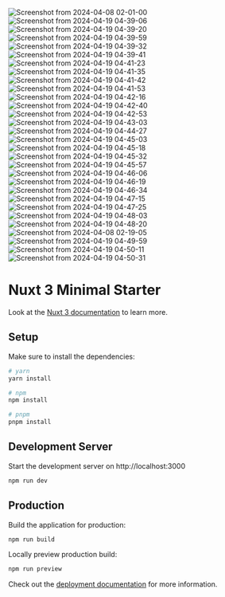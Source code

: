![Screenshot from 2024-04-08 02-01-00](https://github.com/Hodadisbirhan/Hibirlink/assets/82700855/b452042f-4868-4c0c-9c85-e3fa4fec8de5)
![Screenshot from 2024-04-19 04-39-06](https://github.com/Hodadisbirhan/Hibirlink/assets/82700855/60ba5198-37f7-4551-819b-1e792614cfd6)
![Screenshot from 2024-04-19 04-39-20](https://github.com/Hodadisbirhan/Hibirlink/assets/82700855/61168630-18c8-408c-85d6-a135d90385a5)
![Screenshot from 2024-04-19 04-39-59](https://github.com/Hodadisbirhan/Hibirlink/assets/82700855/92e5174d-677f-48db-97b7-b78e494436f2)
![Screenshot from 2024-04-19 04-39-32](https://github.com/Hodadisbirhan/Hibirlink/assets/82700855/906c35ef-de45-4a2c-9bfa-edf11b7458e4)
![Screenshot from 2024-04-19 04-39-41](https://github.com/Hodadisbirhan/Hibirlink/assets/82700855/2eb5bccb-5754-4cad-b9a3-0c12abe886f8)
![Screenshot from 2024-04-19 04-41-23](https://github.com/Hodadisbirhan/Hibirlink/assets/82700855/f41b5fb5-b31e-4418-8063-22c8092c4c6b)
![Screenshot from 2024-04-19 04-41-35](https://github.com/Hodadisbirhan/Hibirlink/assets/82700855/fb8360ba-add4-4246-8631-8182ce316b60)
![Screenshot from 2024-04-19 04-41-42](https://github.com/Hodadisbirhan/Hibirlink/assets/82700855/b9bc174c-3d6e-4dec-b9e4-297cd4b61b53)
![Screenshot from 2024-04-19 04-41-53](https://github.com/Hodadisbirhan/Hibirlink/assets/82700855/8df83ac7-85bc-48f3-8c06-4cb296e07c11)
![Screenshot from 2024-04-19 04-42-16](https://github.com/Hodadisbirhan/Hibirlink/assets/82700855/d582bb98-11fa-4af4-8020-57ad73f37fba)
![Screenshot from 2024-04-19 04-42-40](https://github.com/Hodadisbirhan/Hibirlink/assets/82700855/b80effc9-1bd9-42b6-8ac6-cd35dd11ce10)
![Screenshot from 2024-04-19 04-42-53](https://github.com/Hodadisbirhan/Hibirlink/assets/82700855/4113ad65-0f8f-4e32-b6db-cb0e1ed55079)
![Screenshot from 2024-04-19 04-43-03](https://github.com/Hodadisbirhan/Hibirlink/assets/82700855/9f39bb6f-2bbd-43c8-9151-e4d840dc5bff)
![Screenshot from 2024-04-19 04-44-27](https://github.com/Hodadisbirhan/Hibirlink/assets/82700855/66f7c4d1-7adc-4ab7-ad85-f85e6258d4dd)
![Screenshot from 2024-04-19 04-45-03](https://github.com/Hodadisbirhan/Hibirlink/assets/82700855/af4e8204-1720-4974-af34-10f6fc09e911)
![Screenshot from 2024-04-19 04-45-18](https://github.com/Hodadisbirhan/Hibirlink/assets/82700855/42ab82e3-f288-4101-a536-bd4b1c3d069c)
![Screenshot from 2024-04-19 04-45-32](https://github.com/Hodadisbirhan/Hibirlink/assets/82700855/13a45a65-de55-4874-80e2-a0efa3e9dc03)
![Screenshot from 2024-04-19 04-45-57](https://github.com/Hodadisbirhan/Hibirlink/assets/82700855/fb8c5be0-b132-4eea-bf7b-06609b744b71)
![Screenshot from 2024-04-19 04-46-06](https://github.com/Hodadisbirhan/Hibirlink/assets/82700855/5d62bc37-167e-4679-a63e-8d8094f9a032)
![Screenshot from 2024-04-19 04-46-19](https://github.com/Hodadisbirhan/Hibirlink/assets/82700855/37ab37e6-7afd-43db-aa33-17b513ddcf12)
![Screenshot from 2024-04-19 04-46-34](https://github.com/Hodadisbirhan/Hibirlink/assets/82700855/949751db-1671-4974-a724-c9041fa141b5)
![Screenshot from 2024-04-19 04-47-15](https://github.com/Hodadisbirhan/Hibirlink/assets/82700855/a5d50f6b-cc06-4358-9eaf-c34ed9087ae3)
![Screenshot from 2024-04-19 04-47-25](https://github.com/Hodadisbirhan/Hibirlink/assets/82700855/cba9de8f-c701-4ea7-abb2-0bff75f3bc6b)
![Screenshot from 2024-04-19 04-48-03](https://github.com/Hodadisbirhan/Hibirlink/assets/82700855/e453e1c1-25f2-490e-adb9-b0c17f7c5f38)
![Screenshot from 2024-04-19 04-48-20](https://github.com/Hodadisbirhan/Hibirlink/assets/82700855/1bbcf3cf-fad4-47fa-bd05-dba1a266920c)
![Screenshot from 2024-04-08 02-19-05](https://github.com/Hodadisbirhan/Hibirlink/assets/82700855/8bae4e12-d232-422e-a258-bf08620b2b2c)
![Screenshot from 2024-04-19 04-49-59](https://github.com/Hodadisbirhan/Hibirlink/assets/82700855/e0d3fce8-9878-4743-98dd-950b2f72b607)
![Screenshot from 2024-04-19 04-50-11](https://github.com/Hodadisbirhan/Hibirlink/assets/82700855/6c975dc6-9002-4a83-9261-c8770318e449)
![Screenshot from 2024-04-19 04-50-31](https://github.com/Hodadisbirhan/Hibirlink/assets/82700855/da85f8f3-58db-4d99-8665-207d7783db9c)







# Nuxt 3 Minimal Starter

Look at the [Nuxt 3 documentation](https://nuxt.com/docs/getting-started/introduction) to learn more.

## Setup

Make sure to install the dependencies:

```bash
# yarn
yarn install

# npm
npm install

# pnpm
pnpm install
```

## Development Server

Start the development server on http://localhost:3000

```bash
npm run dev
```

## Production

Build the application for production:

```bash
npm run build
```

Locally preview production build:

```bash
npm run preview
```

Check out the [deployment documentation](https://nuxt.com/docs/getting-started/deployment) for more information.
